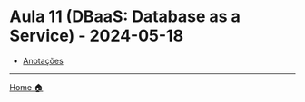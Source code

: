# Aula 11 (DBaaS: Database as a Service) - 2024-05-18

- [Anotações](anotacoes.md)

---

[Home 🏠](../README.md) 